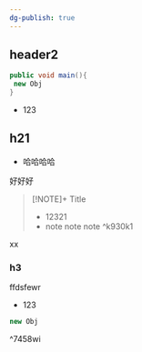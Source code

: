 ```yaml
---
dg-publish: true
---
```



## header2
```java title="xdasd" {main}
public void main(){
 new Obj
}
```

- 123

## h21

-  哈哈哈哈

好好好


> [!NOTE]+ Title
> - 12321
> - note note note ^k930k1


xx

### h3

ffdsfewr

- 123

```java title="xfdsf"
new Obj
```
^7458wi
